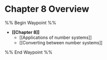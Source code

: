 # Chapter 8 Overview

%% Begin Waypoint %%
- **[[Chapter 8]]**
	- [[Applications of number systems]]
	- [[Converting between number systems]]

%% End Waypoint %%